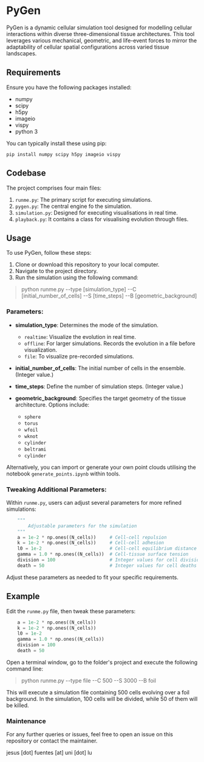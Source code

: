 # PyGen

PyGen is a dynamic cellular simulation tool designed for modelling cellular interactions within diverse three-dimensional tissue architectures. This tool leverages various mechanical, geometric, and life-event forces to mirror the adaptability of cellular spatial configurations across varied tissue landscapes.

## Requirements

Ensure you have the following packages installed:

- numpy
- scipy
- h5py
- imageio
- vispy
- python 3

You can typically install these using pip:

`pip install numpy scipy h5py imageio vispy`


## Codebase

The project comprises four main files:


1. `runme.py`: The primary script for executing simulations.
2. `pygen.py`: The central engine fo the simulation.
3. `simulation.py`: Designed for executing visualisations in real time.
4. `playback.py`: It contains a class for visualising evolution through files.

## Usage

To use PyGen, follow these steps:

1. Clone or download this repository to your local computer.
2. Navigate to the project directory.
3. Run the simulation using the following command:

> python runme.py --type [simulation_type] --C [initial_number_of_cells] --S [time_steps] --B [geometric_background]


### Parameters:

- **simulation_type**: Determines the mode of the simulation. 
    - `realtime`: Visualize the evolution in real time.
    - `offline`: For larger simulations. Records the evolution in a file before visualization.
    - `file`: To visualize pre-recorded simulations.
  
- **initial_number_of_cells**: The initial number of cells in the ensemble. (Integer value.)
  
- **time_steps**: Define the number of simulation steps. (Integer value.)

- **geometric_background**: Specifies the target geometry of the tissue architecture. Options include:
    - `sphere`
    - `torus`
    - `wfoil`
    - `wknot`
    - `cylinder`
    - `beltrami`
    - `cylinder`

Alternatively, you can import or generate your own point clouds utilising the notebook `generate_points.ipynb` within tools.

### Tweaking Additional Parameters:

Within `runme.py`, users can adjust several parameters for more refined simulations:

```python
    """ 
        Adjustable parameters for the simulation
    """
    a = 1e-2 * np.ones((N_cells))     # Cell-cell repulsion
    k = 1e-2 * np.ones((N_cells))     # Cell-cell adhesion
    l0 = 1e-2                         # Cell-cell equilibrium distance
    gamma = 1.0 * np.ones((N_cells))  # Cell-tissue surface tension
    division = 100                    # Integer values for cell divisions
    death = 50                        # Integer values for cell deaths
```

Adjust these parameters as needed to fit your specific requirements.

## Example

Edit the `runme.py` file, then tweak these parameters:

```python
    a = 1e-2 * np.ones((N_cells))
    k = 1e-2 * np.ones((N_cells))
    l0 = 1e-2
    gamma = 1.0 * np.ones((N_cells))
    division = 100
    death = 50
```

Open a terminal window, go to the folder's project and execute the following command line:

>  python runme.py --type file --C 500 --S 3000 --B foil

This will execute a simulation file containing 500 cells evolving over a foil background. In the simulation, 100 cells will be divided, while 50 of them will be killed.

### Maintenance

For any further queries or issues, feel free to open an issue on this repository or contact the maintainer.

jesus [dot] fuentes [at] uni [dot] lu



